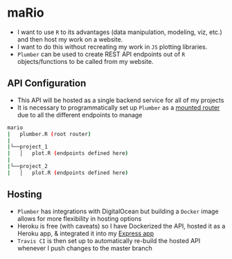 # maRio

* I want to use `R` to its advantages (data manipulation, modeling, viz, etc.) and then host my work on a website. 
* I want to do this without recreating my work in `JS` plotting libraries.
* `Plumber` can be used to create REST API endpoints out of `R` objects/functions to be called from my website. 

## API Configuration
* This API will be hosted as a single backend service for all of my projects
* It is necessary to programmatically set up `Plumber` as a [mounted router](https://www.rplumber.io/docs/programmatic-usage.html#mount-static) due to all the different endpoints to manage

```sh
mario
|   plumber.R (root router)
|   
|└──project_1
|   │   plot.R (endpoints defined here)
|
|└──project_2
|   │   plot.R (endpoints defined here)
```

## Hosting
* `Plumber` has integrations with DigitalOcean but building a `Docker` image allows for more flexibility in hosting options
* Heroku is free (with caveats) so I have Dockerized the API, hosted it as a Heroku app, & integrated it into my [Express app](https://github.com/jbixon13/nodeblog)
* `Travis CI` is then set up to automatically re-build the hosted API whenever I push changes to the master branch
